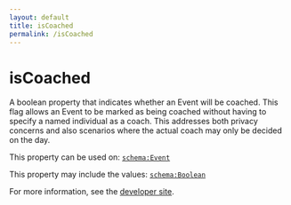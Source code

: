 ```yaml
---
layout: default
title: isCoached
permalink: /isCoached
---
```


# isCoached
A boolean property that indicates whether an Event will be coached. This flag allows an Event to be marked as being coached without having to specify a named individual as a coach. This addresses both privacy concerns and also scenarios where the actual coach may only be decided on the day.

This property can be used on: [`schema:Event`](https://schema.org/Event)

This property may include the values: [`schema:Boolean`](https://schema.org/Boolean)

For more information, see the [developer site](https://developer.openactive.io/data-model/types/).